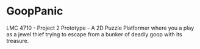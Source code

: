 # GoopPanic
LMC 4710 - Project 2 Prototype - A 2D Puzzle Platformer where you a play as a jewel thief trying to escape from a bunker of deadly goop with its treasure.
